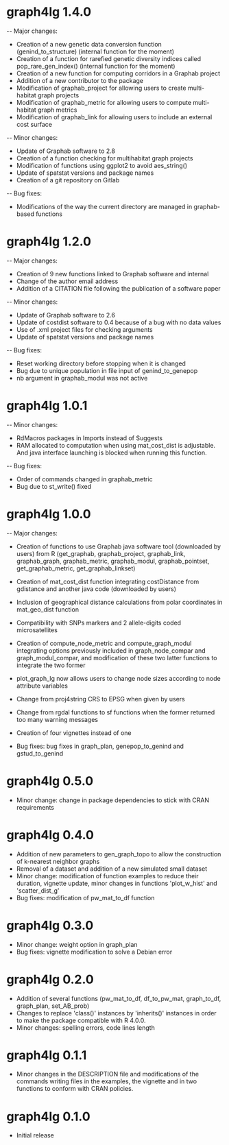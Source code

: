 # graph4lg 1.4.0

-- Major changes: 
- Creation of a new genetic data conversion function (genind_to_structure)
(internal function for the moment)
- Creation of a function for rarefied genetic diversity indices called
pop_rare_gen_index()
(internal function for the moment)
- Creation of a new function for computing corridors in a Graphab project
- Addition of a new contributor to the package
- Modification of graphab_project for allowing users to create multi-habitat
graph projects
- Modification of graphab_metric for allowing users to compute multi-habitat
graph metrics
- Modification of graphab_link for allowing users to include an external
cost surface

-- Minor changes: 
- Update of Graphab software to 2.8
- Creation of a function checking for multihabitat graph projects
- Modification of functions using ggplot2 to avoid aes_string()
- Update of spatstat versions and package names
- Creation of a git repository on Gitlab

-- Bug fixes:

- Modifications of the way the current directory are managed in graphab-based
functions 

# graph4lg 1.2.0

-- Major changes: 
- Creation of 9 new functions linked to Graphab software and internal
- Change of the author email address
- Addition of a CITATION file following the publication of a software paper
 
-- Minor changes: 
- Update of Graphab software to 2.6
- Update of costdist software to 0.4 because of a bug with no data values
- Use of .xml project files for checking arguments
- Update of spatstat versions and package names
 
-- Bug fixes:
- Reset working directory before stopping when it is changed
- Bug due to unique population in file input of genind_to_genepop
- nb argument in graphab_modul was not active


# graph4lg 1.0.1

-- Minor changes: 
- RdMacros packages in Imports instead of Suggests
- RAM allocated to computation when using mat_cost_dist is adjustable. And
 java interface launching is blocked when running this function.
 
-- Bug fixes:
- Order of commands changed in graphab_metric
- Bug due to st_write() fixed

# graph4lg 1.0.0

-- Major changes: 
- Creation of functions to use Graphab java software tool (downloaded by users) 
from R (get_graphab, graphab_project, graphab_link, graphab_graph, graphab_metric, graphab_modul,
graphab_pointset, get_graphab_metric, get_graphab_linkset)
- Creation of mat_cost_dist function integrating costDistance from gdistance
and another java code (downloaded by users)
- Inclusion of geographical distance calculations from polar coordinates in 
mat_geo_dist function
- Compatibility with SNPs markers and 2 allele-digits coded microsatellites
- Creation of compute_node_metric and compute_graph_modul integrating options
previously included in graph_node_compar and graph_modul_compar, and modification
of these two latter functions to integrate the two former
- plot_graph_lg now allows users to change node sizes according to node attribute variables
- Change from proj4string CRS to EPSG when given by users
- Change from rgdal functions to sf functions when the former returned too many
warning messages
- Creation of four vignettes instead of one

- Bug fixes: bug fixes in graph_plan, genepop_to_genind and gstud_to_genind


# graph4lg 0.5.0

- Minor change: change in package dependencies to stick with CRAN requirements

# graph4lg 0.4.0

- Addition of new parameters to gen_graph_topo to allow the construction of k-nearest neighbor graphs
- Removal of a dataset and addition of a new simulated small dataset
- Minor change: modification of function examples to reduce their duration, vignette update, minor changes in functions 'plot_w_hist' and 'scatter_dist_g'
- Bug fixes: modification of pw_mat_to_df function

# graph4lg 0.3.0

- Minor change: weight option in graph_plan
- Bug fixes: vignette modification to solve a Debian error

# graph4lg 0.2.0

- Addition of several functions (pw_mat_to_df, df_to_pw_mat, graph_to_df, graph_plan, set_AB_prob)
- Changes to replace 'class()' instances by 'inherits()' instances in order to make the package compatible with R 4.0.0.
- Minor changes: spelling errors, code lines length

# graph4lg 0.1.1

- Minor changes in the DESCRIPTION file and modifications of the commands writing files in the examples, the vignette and in two functions to conform with CRAN policies.

# graph4lg 0.1.0

- Initial release

